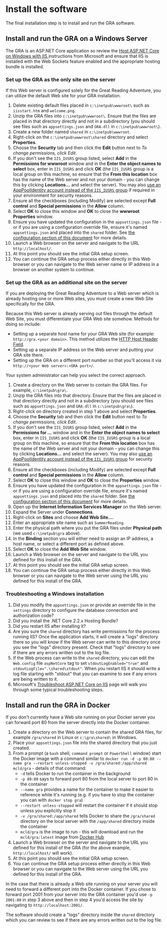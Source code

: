 # Install the software

The final installation step is to install and run the GRA software.

## Install and run the GRA on a Windows Server

The GRA is an ASP.NET Core application so review the [Host ASP.NET Core on Windows with IIS
](https://docs.microsoft.com/en-us/aspnet/core/host-and-deploy/iis/?view=aspnetcore-5.0) instructions from Microsoft and ensure that IIS is installed with the Web Sockets feature enabled and the appropriate hosting bundle is installed.

### Set up the GRA as the only site on the server

If this Web server is configured solely for the Great Reading Adventure, you can utilize the default Web site for your GRA installation.

1. Delete existing default files placed in `c:\inetpub\wwwroot\` such as `iisstart.htm` and `welcome.png`.
2. Unzip the GRA files into `c:\inetpub\wwwroot\`. Ensure that the files are placed in that directory directly and not in a subdirectory (you should see files such as `appsettings.json` and `GRA.dll` in `c:\inetpub\wwwroot\`).
3. Create a new folder named `shared` in `c:\inetpub\wwwroot`.
4. Right-click on the `c:\inetpub\wwwroot\shared` directory and select **Properties**.
5. Choose the **Security** tab and then click the **Edit** button next to _To change permissions, click Edit_.
6. If you don't see the `IIS_IUSRS` group listed, select **Add** in the **Permissions for wwwroot** window and in the **Enter the object names to select** box, enter in `IIS_IUSRS` and click **OK** (the `IIS_IUSRS` group is a local group on this machine, so ensure that the **From this location** box has the name of the Web server and not your domain - you can change this by clicking **Locations...** and select the server). You may also [use an AppPoolIdentity account instead of the `IIS_IUSRS` group](https://blogs.technet.microsoft.com/tristank/2011/12/22/iusr-vs-application-pool-identity-why-use-either/) if required in your environment for security reasons.
7. Ensure all the checkboxes (including Modify) are selected except **Full control** and **Special permissions** in the **Allow** column.
8. Select **OK** to close this window and **OK** to close the **wwwroot Properties** window.
9. Ensure you have updated the configuration in the `appsettings.json` file - or if you are using a configuration override file, ensure it's named `appsettings.json` and placed into the `shared` folder. See [the configuration section of this document](configuration) for more details.
10. Launch a Web browser on the server and navigate to the URL `http://localhost/`.
11. At this point you should see the initial GRA setup screen.
12. You can continue the GRA setup process either directly in this Web browser or you can navigate to the Web server name or IP address in a browser on another system to continue.

### Set up the GRA as an additional site on the server

If you are deploying the Great Reading Adventure to a Web server which is already hosting one or more Web sites, you must create a new Web Site specifically for the GRA.

Because this Web server is already serving out files through the default Web Site, you must differentiate your GRA Web site somehow. Methods for doing so include:

- Setting up a separate host name for your GRA Web site (for example: `http://gra.<your domain>`. This method utilizes the [HTTP Host Header Field](http://www.w3.org/Protocols/rfc2616/rfc2616-sec14.html#sec14.23).
- Setting up a separate IP address on the Web server and putting your GRA site there.
- Setting up the GRA on a different port number so that you'll access it via `http://<your Web server>:<GRA port>/`.

Your system administrator can help you select the correct approach.

1. Create a directory on the Web server to contain the GRA files. For example, `c:\inetpub\gra\`.
2. Unzip the GRA files into that directory. Ensure that the files are placed in that directory directly and not in a subdirectory (you should see files such as `appsettings.json` and `GRA.dll` in `c:\inetpub\gra\`).
3. Right-click on directory created in step 1 above and select **Properties**.
4. Choose the **Security** tab and then click the **Edit** button next to _To change permissions, click Edit_.
5. If you don't see the `IIS_IUSRS` group listed, select **Add** in the **Permissions for ...** window and in the **Enter the object names to select** box, enter in `IIS_IUSRS` and click **OK** (the `IIS_IUSRS` group is a local group on this machine, so ensure that the **From this location** box has the name of the Web server and not your domain - you can change this by clicking **Locations...** and select the server). You may also [use an AppPoolIdentity account instead of the `IIS_IUSRS` group](https://blogs.technet.microsoft.com/tristank/2011/12/22/iusr-vs-application-pool-identity-why-use-either/) for security reasons.
6. Ensure all the checkboxes (including Modify) are selected except **Full control** and **Special permissions** in the **Allow** column.
7. Select **OK** to close this window and **OK** to close the **Properties** window.
8. Ensure you have updated the configuration in the `appsettings.json` file - or if you are using a configuration override file, ensure it's named `appsettings.json` and placed into the `shared` folder. See [the configuration section of this document](configuration) for more details.
9. Open up the **Internet Information Services Manager** on the Web server.
10. Expand the Server under **Connections**.
11. Right-click on **Sites** and choose **Add Web Site...**.
12. Enter an appropriate site name such as `SummerReading`.
13. Enter the physical path where you put the GRA files under **Physical path** (we used `c:\inetpub\gra` above).
14. In the **Binding** section you will either need to assign an IP address, a host name, or select a different port as defined above.
15. Select **OK** to close the **Add Web Site** window.
16. Launch a Web browser on the server and navigate to the URL you defined for this install of the GRA.
17. At this point you should see the initial GRA setup screen.
18. You can continue the GRA setup process either directly in this Web browser or you can navigate to the Web server using the URL you defined for this install of the GRA.

### Troubleshooting a Windows installation

1. Did you modify the `appsettings.json` or provide an override file in the `settings` directory to configure the database connection and authorization code?
2. Did you install the .NET Core 2.2.x Hosting Bundle?
3. Did you restart IIS after installing it?
4. Are you sure the `shared` directory has write permissions for the process running IIS? Once the application starts, it will create a "logs" directory there so you will know if the Web server can write to this directory once you see the "logs" directory present. Check that "logs" directory to see if there are any errors written out to the log file.
5. If the Web process can write to the `shared` directory, you can edit the `Web.config` file `aspNetCore` tag to set `stdoutLogEnabled="true"` and `stdoutLogFile=".\shared\stdout"`. When you restart IIS it should write a log file starting with "stdout" that you can examine to see if any errors are being written to it.
6. Microsoft's [Troubleshoot ASP.NET Core on IIS](https://docs.microsoft.com/en-us/aspnet/core/test/troubleshoot-azure-iis?view=aspnetcore-5.0) page will walk you through some typical troubleshooting steps.

## Install and run the GRA in Docker

If you don't currently have a Web site running on your Docker server you can forward port 80 from the server directly into the Docker container.

1. Create a directory on the Web server to contain the shared GRA files, for example `/gra/shared` in Linux or `c:\gra\shared\` in Windows.
2. Place your `appsettings.json` file into the shared directory that you just created.
3. From a prompt (a `bash` shell, `command prompt` or `PowerShell` window) start the Docker image with a command similar to `docker run -d -p 80:80 --name gra --restart unless-stopped -v /gra/shared:/app/shared mcld/gra` - details of that command:
   - `-d` tells Docker to run the container in the background
   - `-p 80:80` says to forward port 80 from the local server to port 80 in the container
   - `--name gra` provides a name for the container to make it easier to reference while it's running (e.g. if you have to stop the container you can with `docker stop gra`)
   - `--restart unless-stopped` will restart the container if it should stop unless you explicitly stop it
   - `-v /gra/shared:/app/shared` tells Docker to share the `/gra/shared` directory on the local server with the `/app/shared` directory inside the container
   - `mcld/gra` is the image to run - this will download and run the `mcld/gra:latest` image from [Docker Hub](https://hub.docker.com/r/mcld/gra/)
4. Launch a Web browser on the server and navigate to the URL you defined for this install of the GRA (for the above example, `http://localhost/` will work).
5. At this point you should see the initial GRA setup screen.
6. You can continue the GRA setup process either directly in this Web browser or you can navigate to the Web server using the URL you defined for this install of the GRA.

In the case that there is already a Web site running on your server you will need to forward a different port into the Docker container. If you chose to forward port 2001 from your server into the GRA container you'd use `-p 2001:80` in step 3 above and then in step 4 you'd access the site by navigating to `http://localhost:2001/`.

The software should create a "logs" directory inside the `shared` directory which you can review to see if there are any errors written out to the log file.
